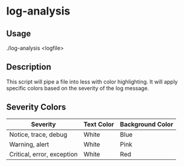 # log-analysis

## Usage
./log-analysis \<logfile\>
  
## Description
This script will pipe a file into less with color highlighting.  It will apply specific colors based on the severity of the log message.

## Severity Colors

| Severity | Text Color | Background Color | 
| - | - | - |
| Notice, trace, debug | White | Blue |
| Warning, alert | White | Pink |
| Critical, error, exception | White | Red |
